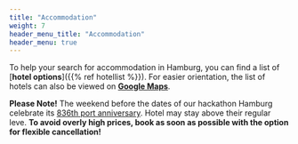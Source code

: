 ```yaml
---
title: "Accommodation"
weight: 7
header_menu_title: "Accommodation"
header_menu: true
---
```


To help your search for accommodation in Hamburg, you can find a list of [**hotel options**]({{% ref hotellist %}}).
For easier orientation, the list of hotels can also be viewed on **[Google Maps](https://www.google.de/maps/search/Hotels/@53.5668599,9.9604056,15.66z?entry=ttu&g_ep=EgoyMDI1MDIxMC4wIKXMDSoASAFQAw%3D%3D)**.

**Please Note!** The weekend before the dates of our hackathon Hamburg celebrate its [836th port anniversary](https://www.hamburg.com/visitors/port-anniversary). Hotel may stay above their regular leve. **To avoid overly high prices, book as soon as possible with the option for flexible cancellation!**



